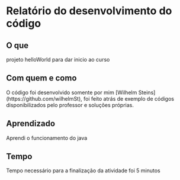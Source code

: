 # Relatório do desenvolvimento do código

## O que
<p>projeto helloWorld para dar inicio ao curso</p>

## Com quem e como
<p>O código foi desenvolvido somente por mim [Wilhelm Steins](https://github.com/wilhelmSt), foi feito atrás de exemplo de códigos disponibilizados pelo professor e soluções próprias.</p>

## Aprendizado
<p>Aprendi o funcionamento do java</p>

## Tempo
<p>Tempo necessário para a finalização da atividade foi 5 minutos</p>
